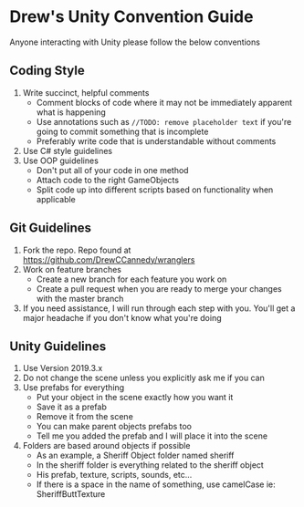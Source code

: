 # Drew's Unity Convention Guide
Anyone interacting with Unity please follow the below conventions
## Coding Style
1. Write succinct, helpful comments
    - Comment blocks of code where it may not be immediately apparent what is happening
    - Use annotations such as `//TODO: remove placeholder text` if you're going to commit something that is incomplete
    - Preferably write code that is understandable without comments
2. Use C# style guidelines
3. Use OOP guidelines 
    - Don't put all of your code in one method
    - Attach code to the right GameObjects
    - Split code up into different scripts based on functionality when applicable
## Git Guidelines
1. Fork the repo. Repo found at https://github.com/DrewCCannedy/wranglers
2. Work on feature branches
    - Create a new branch for each feature you work on
    - Create a pull request when you are ready to merge your changes with the master branch
3. If you need assistance, I will run through each step with you. You'll get a major headache if you don't know what you're doing
## Unity Guidelines 
1. Use Version 2019.3.x
2. Do not change the scene unless you explicitly ask me if you can
3. Use prefabs for everything
    - Put your object in the scene exactly how you want it
    - Save it as a prefab
    - Remove it from the scene
    - You can make parent objects prefabs too
    - Tell me you added the prefab and I will place it into the scene
4. Folders are based around objects if possible
    - As an example, a Sheriff Object folder named sheriff
    - In the sheriff folder is everything related to the sheriff object
    - His prefab, texture, scripts, sounds, etc...
    - If there is a space in the name of something, use camelCase ie: SheriffButtTexture
